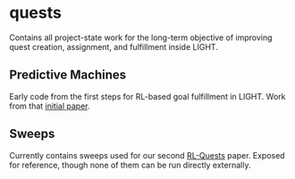 # quests

Contains all project-state work for the long-term objective of improving quest creation, assignment, and fulfillment inside LIGHT.

## Predictive Machines
Early code from the first steps for RL-based goal fulfillment in LIGHT. Work from that [initial paper](https://arxiv.org/abs/2002.02878).

## Sweeps
Currently contains sweeps used for our second [RL-Quests](https://arxiv.org/abs/2010.00685) paper. Exposed for reference, though none of them can be run directly externally.
